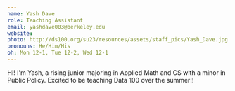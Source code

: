 ```yaml
---
name: Yash Dave
role: Teaching Assistant
email: yashdave003@berkeley.edu
website: 
photo: http://ds100.org/su23/resources/assets/staff_pics/Yash_Dave.jpg
pronouns: He/Him/His
oh: Mon 12-1, Tue 12-2, Wed 12-1
---
```

Hi! I'm Yash, a rising junior majoring in Applied Math and CS with a minor in Public Policy. Excited to be teaching Data 100 over the summer!!
